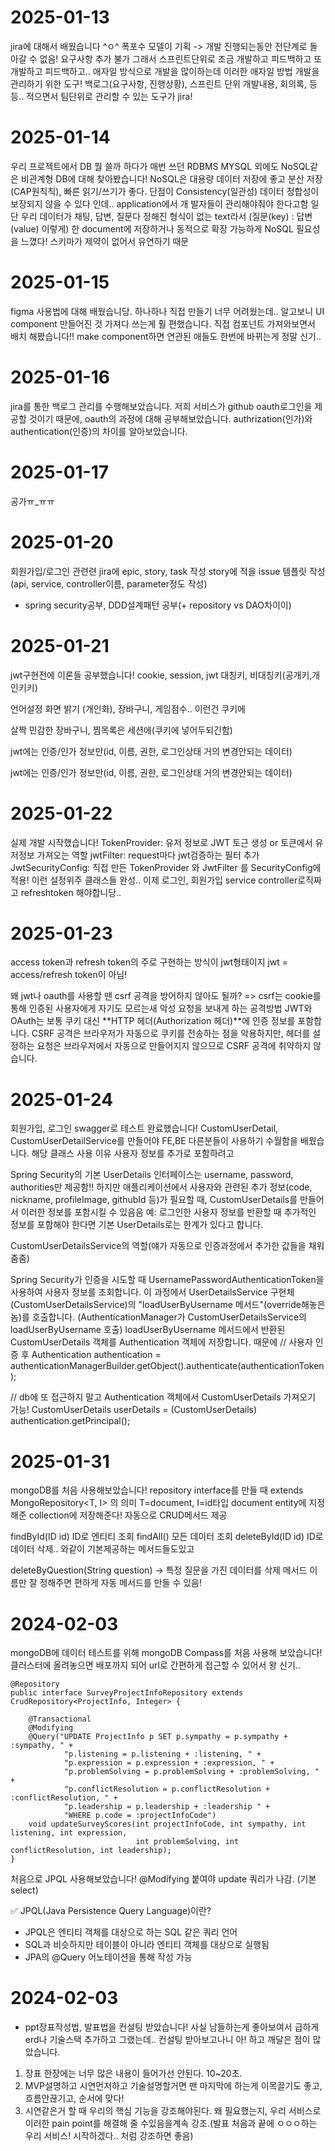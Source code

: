 # 2025-01-13
jira에 대해서 배웠습니다 ^ㅇ^
폭포수 모델이 기획 -> 개발 진행되는동안 전단계로 돌아갈 수 없음! 요구사항 추가 불가
그래서 스프린트단위로 조금 개발하고 피드백하고 또 개발하고 피드백하고.. 애자일 방식으로 개발을 많이하는데
이러한 애자일 방법 개발을 관리하기 위한 도구!
백로그(요구사항, 진행상황), 스프린트 단위 개발내용, 회의록, 등등.. 적으면서 팀단위로 관리할 수 있는 도구가 jira!



# 2025-01-14
우리 프로젝트에서 DB 뭘 쓸까 하다가 매번 쓰던 RDBMS MYSQL 외에도 NoSQL같은 비관계형 DB에 대해 찾아봤습니다!
NoSQL은 대용량 데이터 저장에 좋고 분산 저장(CAP원칙칙), 빠른 읽기/쓰기가 좋다. 
단점이
Consistency(일관성) 데이터 정합성이 보장되지 않을 수 있다 인데.. application에서 개
발자들이 관리해야줘야 한다고함
일단 우리 데이터가 채팅, 답변, 질문다 정해진 형식이 없는 text라서 (질문(key) : 답변
(value) 이렇게) 한 document에 저장하거나 동적으로 확장 가능하게 NoSQL 필요성을 느꼈다!
스키마가 제약이 없어서 유연하기 때문


# 2025-01-15
figma 사용법에 대해 배웠습니당. 하나하나 직접 만들기 너무 어려웠는데..
알고보니 UI component 만들어진 것 가져다 쓰는게 훨 편했습니다.
직접 컴포넌트 가져와보면서 배치 해봤습니다!!
make component하면 연관된 애들도 한번에 바뀌는게 정말 신기..


# 2025-01-16
jira를 통한 백로그 관리를 수행해보았습니다.
저희 서비스가 github oauth로그인을 제공할 것이기 때문에, oauth의 과정에 대해 공부해보았습니다.
authrization(인가)와 authentication(인증)의 차이를 알아보았습니다.


# 2025-01-17
공가ㅠ_ㅠㅠ


# 2025-01-20
회원가입/로그인 관련련
jira에 epic, story, task 작성
story에 적을 issue 템플릿 작성(api, service, controller이름, parameter정도 작성)
+ spring security공부, DDD설계패턴 공부(+ repository vs DAO차이이)


# 2025-01-21
jwt구현전에 이론들 공부했습니다!
cookie, session, jwt
대칭키, 비대칭키(공개키,개인키키)

언어설정 화면 밝기 (개인화), 장바구니, 게임점수.. 이런건 쿠키에

살짝 민감한 장바구니, 찜목록은 세션에(쿠키에 넣어두되긴함)

jwt에는 인증/인가 정보만(id, 이름, 권한, 로그인상태 거의 변경안되는 데이터)

jwt에는 인증/인가 정보만(id, 이름, 권한, 로그인상태 거의 변경안되는 데이터)

# 2025-01-22
실제 개발 시작했습니다!
TokenProvider: 유저 정보로 JWT 토근 생성 or 토큰에서 유저정보 가져오는 역할
jwtFilter: request마다 jwt검증하는 필터 추가
JwtSecurityConfig: 직접 만든 TokenProvider 와 JwtFilter 를 SecurityConfig에 적용!
이런 설정위주 클래스들 완성..
이제 로그인, 회원가입 service controller로직짜고 refreshtoken 해야합니당..

# 2025-01-23
access token과 refresh token의 주로 구현하는 방식이 jwt형태이지
jwt = access/refresh token이 아님!

왜 jwt나 oauth를 사용할 땐 csrf 공격을 방어하지 않아도 될까?
=> csrf는 cookie를 통해 인증된 사용자에게 자기도 모르는새 악성 요청을 보내게 하는 공격방법
JWT와 OAuth는 보통 쿠키 대신 **HTTP 헤더(Authorization 헤더)**에 인증 정보를 포함합니다.
CSRF 공격은 브라우저가 자동으로 쿠키를 전송하는 점을 악용하지만, 헤더를 설정하는 요청은 브라우저에서 자동으로 만들어지지 않으므로 CSRF 공격에 취약하지 않습니다.

# 2025-01-24
회원가입, 로그인 swagger로 테스트 완료했습니다!
CustomUserDetail, CustomUserDetailService를 만들어야 FE,BE 다른분들이 사용하기 수월함을 배웠습니다.
해당 클래스 사용 이유 사용자 정보를 추가로 포함하려고

Spring Security의 기본 UserDetails 인터페이스는 username, password, authorities만 제공함!!
하지만 애플리케이션에서 사용자와 관련된 추가 정보(code, nickname, profileImage, githubId 등)가 필요할 때, CustomUserDetails를 만들어서 이러한 정보를 포함시킬 수 있음음
예: 로그인한 사용자 정보를 반환할 때 추가적인 정보를 포함해야 한다면 기본 UserDetails로는 한계가 있다고 합니다.

CustomUserDetailsService의 역할(얘가 자동으로 인증과정에서 추가한 값들을 채워줌줌)

Spring Security가 인증을 시도할 때 UsernamePasswordAuthenticationToken을 사용하여 사용자 정보를 조회합니다.
이 과정에서 UserDetailsService 구현체(CustomUserDetailsService)의 "loadUserByUsername 메서드"(override해놓은 놈)를 호출합니다.
(AuthenticationManager가 CustomUserDetailsService의 loadUserByUsername 호출)
loadUserByUsername 메서드에서 반환된 CustomUserDetails 객체를 Authentication 객체에 저장합니다.
때문에 
// 사용자 인증 후
        Authentication authentication = authenticationManagerBuilder.getObject().authenticate(authenticationToken);

// db에 또 접근하지 말고 Authentication 객체에서 CustomUserDetails 가져오기 가능!
        CustomUserDetails userDetails = (CustomUserDetails) authentication.getPrincipal();

# 2025-01-31
mongoDB를 처음 사용해보았습니다!
repository interface를 만들 때 extends MongoRepository<T, I> 의 의미
T=document, I=id타입
document entity에 지정해준 collection에 저장해준다! 자동으로 CRUD메서드 제공

findById(ID id)	ID로 엔티티 조회
findAll()	모든 데이터 조회
deleteById(ID id)	ID로 데이터 삭제.. 와같이 기본제공하는 메서드들도있고

deleteByQuestion(String question) → 특정 질문을 가진 데이터를 삭제
메서드 이름만 잘 정해주면 편하게 자동 메서드를 만들 수 있음!

# 2024-02-03
mongoDB에 데이터 테스트를 위해 mongoDB Compass를 처음 사용해 보았습니다!
클러스터에 올려놓으면 배포까지 되어 url로 간편하게 접근할 수 있어서 왕 신기..

```
@Repository
public interface SurveyProjectInfoRepository extends CrudRepository<ProjectInfo, Integer> {

    @Transactional
    @Modifying
    @Query("UPDATE ProjectInfo p SET p.sympathy = p.sympathy + :sympathy, " +
            "p.listening = p.listening + :listening, " +
            "p.expression = p.expression + :expression, " +
            "p.problemSolving = p.problemSolving + :problemSolving, " +
            "p.conflictResolution = p.conflictResolution + :conflictResolution, " +
            "p.leadership = p.leadership + :leadership " +
            "WHERE p.code = :projectInfoCode")
    void updateSurveyScores(int projectInfoCode, int sympathy, int listening, int expression,
                            int problemSolving, int conflictResolution, int leadership);
}
```
처음으로 JPQL 사용해보았습니다!
@Modifying 붙여야 update 쿼리가 나감. (기본 select)

✅ JPQL(Java Persistence Query Language)이란?
- JPQL은 엔티티 객체를 대상으로 하는 SQL 같은 쿼리 언어
- SQL과 비슷하지만 테이블이 아니라 엔티티 객체를 대상으로 실행됨
- JPA의 @Query 어노테이션을 통해 작성 가능


# 2024-02-03
- ppt장표작성법, 발표법을 컨설팅 받았습니다!
사실 남들하는게 좋아보여서 급하게 erd나 기술스택 추가하고 그랬는데..
컨설팅 받아보고나니 아! 하고 깨달은 점이 많았습니다.

1. 장표 한장에는 너무 많은 내용이 들어가선 안된다. 10~20초.
2. MVP설명하고 시연먼저하고 기술설명할거면 맨 마지막에 하는게 이목끌기도 좋고, 흐름안끊기고, 순서에 맞다!
3. 시연같은거 할 때 우리의 핵심 기능을 강조해야된다. 왜 필요했는지, 우리 서비스로 이러한 pain point를 해결해 줄 수있음을계속 강조.(발표 처음과 끝에 ㅇㅇㅇ하는 우리 서비스! 시작하겠다.. 처럼 강조하면 좋음)

